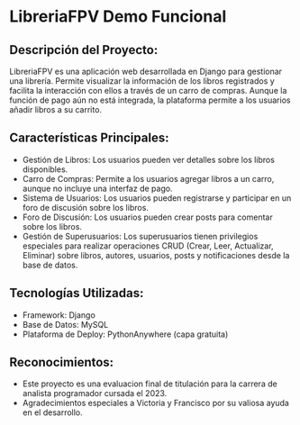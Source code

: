 # LibreriaFPV Demo Funcional
Descripción del Proyecto:
---
LibreriaFPV es una aplicación web desarrollada en Django para gestionar una librería. Permite visualizar la información de los libros registrados y facilita la interacción con ellos a través de un carro de compras. Aunque la función de pago aún no está integrada, la plataforma permite a los usuarios añadir libros a su carrito.

Características Principales:
---

* Gestión de Libros: Los usuarios pueden ver detalles sobre los libros disponibles.
* Carro de Compras: Permite a los usuarios agregar libros a un carro, aunque no incluye una interfaz de pago.
* Sistema de Usuarios: Los usuarios pueden registrarse y participar en un foro de discusión sobre los libros.
* Foro de Discusión: Los usuarios pueden crear posts para comentar sobre los libros.
* Gestión de Superusuarios: Los superusuarios tienen privilegios especiales para realizar operaciones CRUD (Crear, Leer, Actualizar, Eliminar) sobre libros, autores, usuarios, posts y notificaciones desde la base de datos.

Tecnologías Utilizadas:
---

* Framework: Django
* Base de Datos: MySQL
* Plataforma de Deploy: PythonAnywhere (capa gratuita)
  
Reconocimientos:
---
- Este proyecto es una evaluacion final de titulación para la carrera de analista programador cursada el 2023.
- Agradecimientos especiales a Victoria y Francisco por su valiosa ayuda en el desarrollo.
